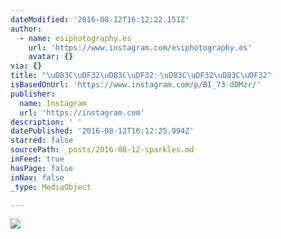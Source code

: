 ```yaml
---
dateModified: '2016-08-12T16:12:22.151Z'
author:
  - name: esiphotography.es
    url: 'https://www.instagram.com/esiphotography.es'
    avatar: {}
via: {}
title: "\uD83C\uDF32\uD83C\uDF32✨\uD83C\uDF32\uD83C\uDF32"
isBasedOnUrl: 'https://www.instagram.com/p/BI_73-dDMzr/'
publisher:
  name: Instagram
  url: 'https://instagram.com'
description: ' '
datePublished: '2016-08-12T16:12:25.994Z'
starred: false
sourcePath: _posts/2016-08-12-sparkles.md
inFeed: true
hasPage: false
inNav: false
_type: MediaObject

---
```

![ ](https://imgflo.herokuapp.com/graph/vahj1ThiexotieMo/aa2ce45bc2ff1f52b96a2a3dd22ec6ab/croprotate.jpg?cropheight=450&cropwidth=640&degrees=0&input=https%3A%2F%2Fscontent.cdninstagram.com%2Ft51.2885-15%2Fs640x640%2Fsh0.08%2Fe35%2F13725678_276858602694830_927374825_n.jpg%3Fig_cache_key%3DMTMxNTAzMjk0NzU5MDIyMTAzNQ%253D%253D.2&x=0&y=95)